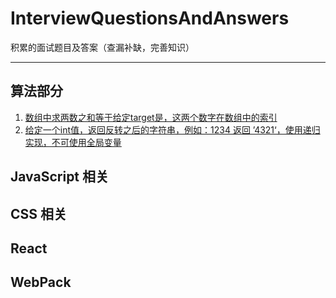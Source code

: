 # InterviewQuestionsAndAnswers
积累的面试题目及答案（查漏补缺，完善知识）
****
## 算法部分
1. [数组中求两数之和等于给定target是，这两个数字在数组中的索引](https://github.com/JXY001A/InterviewQuestionsAndAnswers/blob/master/src/algroithm.js#L9)
2. [给定一个int值，返回反转之后的字符串，例如：1234 返回 ’4321‘，使用递归实现，不可使用全局变量](https://github.com/JXY001A/InterviewQuestionsAndAnswers/blob/master/src/algroithm.js#L39)

## JavaScript 相关
## CSS 相关
## React
## WebPack